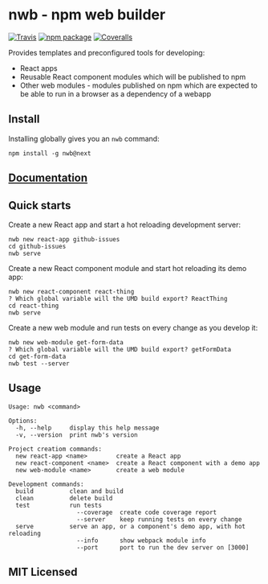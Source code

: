 # nwb - npm web builder

[![Travis][build-badge]][build]
[![npm package][npm-badge]][npm]
[![Coveralls][coveralls-badge]][coveralls]

Provides templates and preconfigured tools for developing:

* React apps
* Reusable React component modules which will be published to npm
* Other web modules - modules published on npm which are expected to be able to run in a browser as a dependency of a webapp

## Install

Installing globally gives you an `nwb` command:

```
npm install -g nwb@next
```

## [Documentation](/docs/)

## Quick starts

Create a new React app and start a hot reloading development server:

```
nwb new react-app github-issues
cd github-issues
nwb serve
```

Create a new React component module and start hot reloading its demo app:

```
nwb new react-component react-thing
? Which global variable will the UMD build export? ReactThing
cd react-thing
nwb serve
```

Create a new web module and run tests on every change as you develop it:

```
nwb new web-module get-form-data
? Which global variable will the UMD build export? getFormData
cd get-form-data
nwb test --server
```

## Usage

```
Usage: nwb <command>

Options:
  -h, --help     display this help message
  -v, --version  print nwb's version

Project creatiom commands:
  new react-app <name>        create a React app
  new react-component <name>  create a React component with a demo app
  new web-module <name>       create a web module

Development commands:
  build          clean and build
  clean          delete build
  test           run tests
                   --coverage  create code coverage report
                   --server    keep running tests on every change
  serve          serve an app, or a component's demo app, with hot reloading
                   --info      show webpack module info
                   --port      port to run the dev server on [3000]
```

## MIT Licensed

[build-badge]: https://img.shields.io/travis/insin/nwb/master.svg?style=flat-square
[build]: https://travis-ci.org/insin/nwb

[npm-badge]: https://img.shields.io/npm/v/nwb.svg?style=flat-square
[npm]: https://www.npmjs.org/package/nwb

[coveralls-badge]: https://img.shields.io/coveralls/insin/nwb/master.svg?style=flat-square
[coveralls]: https://coveralls.io/github/insin/nwb
